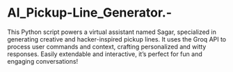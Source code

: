 # AI_Pickup-Line_Generator.-
This Python script powers a virtual assistant named Sagar, specialized in generating creative and hacker-inspired pickup lines. It uses the Groq API to process user commands and context, crafting personalized and witty responses. Easily extendable and interactive, it’s perfect for fun and engaging conversations!
